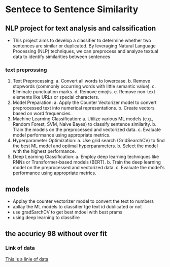 # Sentece to Sentence Similarity
## NLP project for text analysis and calssification
* This project aims to develop a classifier to determine whether two sentences are similar or duplicated. By leveraging Natural Language Processing (NLP) techniques, we can preprocess and analyze textual data to identify similarities between sentences
### text preprossing
1.	Text Preprocessing:
a. Convert all words to lowercase.
b. Remove stopwords (commonly occurring words with little semantic value).
c. Eliminate punctuation marks.
d. Remove emojis.
e. Remove non-text elements like URLs or special characters.
2.	Model Preparation:
a. Apply the Counter Vectorizer model to convert preprocessed text into numerical representations.
b. Create vectors based on word frequencies.
3.	Machine Learning Classification:
a. Utilize various ML models (e.g., Random Forest, SVM, Naive Bayes) to classify sentence similarity.
b. Train the models on the preprocessed and vectorized data.
c. Evaluate model performance using appropriate metrics.
4.	Hyperparameter Optimization:
a. Use grid search (GridSearchCV) to find the best ML model and optimal hyperparameters.
b. Select the model with the highest performance.
5.	Deep Learning Classification:
a. Employ deep learning techniques like RNNs or Transformer-based models (BERT).
b. Train the deep learning model on the preprocessed and vectorized data.
c. Evaluate the model's performance using appropriate metrics.

## models 
* Applay the counter vectorizer model to convert the text to numbers 
* apllay the ML models to classifier tge  text id dublicated or not 
* use gradSarchCV to get best mdoel with best prams 
* using deep learning to classifire 
## the accuricy 98 without over fit
### Link of data 
[This is a linle of data](https://www.kaggle.com/code/akshat4112/quora-question-pair-similarity-part-1-basic-eda/data)
